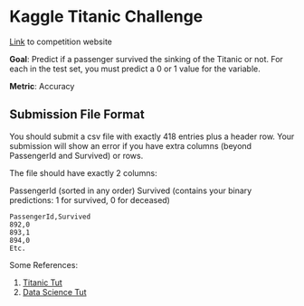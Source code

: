 # Kaggle Titanic Challenge
[Link](https://www.kaggle.com/c/titanic/overview/evaluation) to competition website

**Goal**: Predict if a passenger survived the sinking of the Titanic or not.
For each in the test set, you must predict a 0 or 1 value for the variable.

**Metric**: Accuracy

## Submission File Format
You should submit a csv file with exactly 418 entries plus a header row. Your submission will show an error if you have extra columns (beyond PassengerId and Survived) or rows.

The file should have exactly 2 columns:

PassengerId (sorted in any order)
Survived (contains your binary predictions: 1 for survived, 0 for deceased)

```
PassengerId,Survived
892,0
893,1
894,0
Etc.
```

Some References:
1. [Titanic Tut](https://www.kaggle.com/blurredmachine/titanic-survival-a-complete-guide-for-beginners)
2. [Data Science Tut](https://www.kaggle.com/ldfreeman3/a-data-science-framework-to-achieve-99-accuracy)
